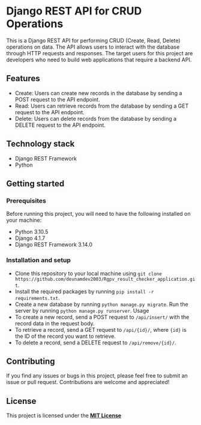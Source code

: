 # Django REST API for CRUD Operations
This is a Django REST API for performing CRUD (Create, Read, Delete) operations on data. The API allows users to interact with the database through HTTP requests and responses. The target users for this project are developers who need to build web applications that require a backend API.

## Features
- Create: Users can create new records in the database by sending a POST request to the API endpoint.
- Read: Users can retrieve records from the database by sending a GET request to the API endpoint.
- Delete: Users can delete records from the database by sending a DELETE request to the API endpoint.

## Technology stack
- Django REST Framework 
- Python

## Getting started

### Prerequisites
Before running this project, you will need to have the following installed on your machine:

- Python 3.10.5
- Django 4.1.7
- Django REST Framework 3.14.0

### Installation and setup

- Clone this repository to your local machine using `git clone https://github.com/devnamdev2003/Rgpv_result_checker_application.git`.
- Install the required packages by running `pip install -r requirements.txt`.
- Create a new database by running `python manage.py migrate`.
Run the server by running `python manage.py runserver`.
Usage
- To create a new record, send a POST request to `/api/insert/` with the record data in the request body.
- To retrieve a record, send a GET request to `/api/{id}/`, where `{id}` is the ID of the record you want to retrieve.
- To delete a record, send a DELETE request to `/api/remove/{id}/`.

## Contributing
If you find any issues or bugs in this project, please feel free to submit an issue or pull request. Contributions are welcome and appreciated!

## License
This project is licensed under the [**__MIT License__**](https://github.com/devnamdev2003/django_rest_framework/blob/main/LICENSE)